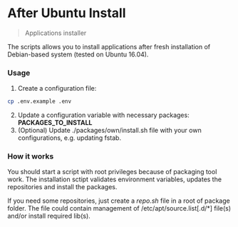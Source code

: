# After Ubuntu Install

> Applications installer

The scripts allows you to install applications after fresh installation of Debian-based system (tested on Ubuntu 16.04).

### Usage

1. Create a configuration file:
```bash
cp .env.example .env
```
2. Update a configuration variable with necessary packages: **PACKAGES_TO_INSTALL**
3. (Optional) Update ./packages/own/install.sh file with your own configurations, e.g. updating fstab.

### How it works
You should start a script with root privileges because of packaging tool work.
The installation sctipt validates environment variables, updates the repositories and install the packages.

If you need some repositories, just create a *repo.sh* file in a root of package folder. The file could contain management of /etc/apt/source.list[.d/*] file(s) and/or install required lib(s).
